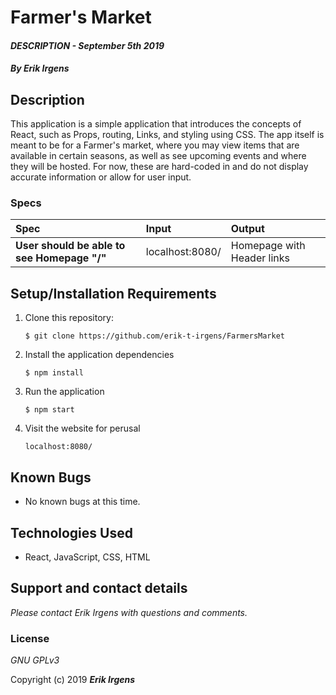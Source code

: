 # Farmer's Market

#### _DESCRIPTION - September 5th 2019_

#### _By **Erik Irgens**_

## Description

This application is a simple application that introduces the concepts of React, such as Props, routing, Links, and styling using CSS. The app itself is meant to be for a Farmer's market, where you may view items that are available in certain seasons, as well as see upcoming events and where they will be hosted. For now, these are hard-coded in and do not display accurate information or allow for user input.

### Specs
| Spec | Input | Output |
| :-------------     | :------------- | :------------- |
| **User should be able to see Homepage "/"** | localhost:8080/ | Homepage with Header links  |

## Setup/Installation Requirements

1. Clone this repository:
    ```
    $ git clone https://github.com/erik-t-irgens/FarmersMarket
    ```
2. Install the application dependencies
    ```
    $ npm install
    ```
3. Run the application
    ```
    $ npm start
    ```
4. Visit the website for perusal
    ```
    localhost:8080/
    ```

## Known Bugs
* No known bugs at this time.

## Technologies Used
* React, JavaScript, CSS, HTML

## Support and contact details

_Please contact Erik Irgens with questions and comments._

### License

*GNU GPLv3*

Copyright (c) 2019 **_Erik Irgens_**
